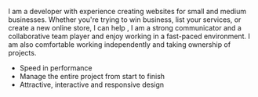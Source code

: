I am a developer with experience creating websites for small and medium businesses. Whether you're trying to win business, list your services, or create a new online store, I can help ,
I am a strong communicator and a collaborative team player and enjoy working in a fast-paced environment. I am also comfortable working independently and taking ownership of projects.
- Speed in performance
- Manage the entire project from start to finish
- Attractive, interactive and responsive design

<!--
**alit644/alit644** is a ✨ _special_ ✨ repository because its `README.md` (this file) appears on your GitHub profile.

Here are some ideas to get you started:

- 🔭 I’m currently working on ...
- 🌱 I’m currently learning ...
- 👯 I’m looking to collaborate on ...
- 🤔 I’m looking for help with ...
- 💬 Ask me about ...
- 📫 How to reach me: ...
- 😄 Pronouns: ...
- ⚡ Fun fact: ...
-->
